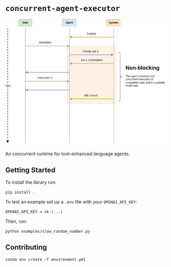 # `concurrent-agent-executor`

![Diagram showing non-blocking capabilities of the agent](assets/non_blocking.png)

An concurrent runtime for tool-enhanced language agents.

## Getting Started

To install the library run:

```console
pip install .
```

To test an example set up a `.env` file with your `OPENAI_API_KEY`:

```plain
OPENAI_API_KEY = sk-(...)
```

Then, run:

```console
python examples/slow_random_number.py
```

## Contributing

```console
conda env create -f environment.yml
```
